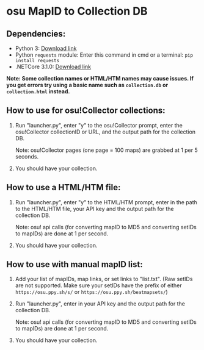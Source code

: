 # osu MapID to Collection DB 

## Dependencies:

- Python 3: [Download link](https://www.python.org/downloads/)
- Python `requests` module: Enter this command in cmd or a terminal: `pip install requests`
- .NETCore 3.1.0: [Download link](https://dotnet.microsoft.com/download/dotnet/thank-you/runtime-desktop-3.1.20-windows-x64-installer)

**Note: Some collection names or HTML/HTM names may cause issues. If you get errors try using a basic name such as `collection.db` or `collection.html` instead.**

## How to use for osu!Collector collections:
1. Run "launcher.py", enter "y" to the osu!Collector prompt, enter the osu!Collector collectionID or URL, and the output path for the collection DB. 

    Note: osu!Collector pages (one page = 100 maps) are grabbed at 1 per 5 seconds.
2. You should have your collection.

## How to use a HTML/HTM file:
1. Run "launcher.py", enter "y" to the HTML/HTM prompt, enter in the path to the HTML/HTM file, your API key and the output path for the collection DB. 


    Note: osu! api calls (for converting mapID to MD5 and converting setIDs to mapIDs) are done at 1 per second.
3. You should have your collection.

## How to use with manual mapID list:
1. Add your list of mapIDs, map links, or set links to "list.txt". (Raw setIDs are not supported. Make sure your setIDs have the prefix of either `https://osu.ppy.sh/s/` or `https://osu.ppy.sh/beatmapsets/`)
2. Run "launcher.py", enter in your API key and the output path for the collection DB.

    Note: osu! api calls (for converting mapID to MD5 and converting setIDs to mapIDs) are done at 1 per second.
3. You should have your collection.
